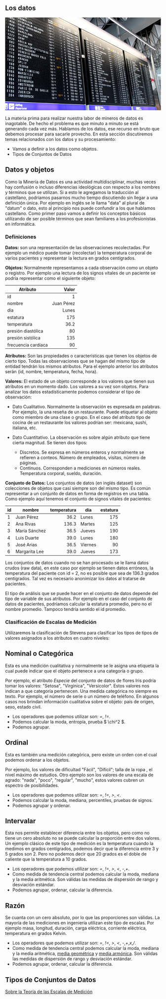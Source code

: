 ## Los datos
![Datos](../img/airdata.jpg)

La materia prima para realizar nuestra labor de mineros de datos es inagotable. De hecho el problema es que minuto a minuto se está generando cada vez más. Hablamos de los datos, ese recurso en bruto que debemos procesar para sacarle provecho. En esta sección discutiremos temas relacionados con los datos y su procesamiento:
* Vamos a definir a los datos como objetos.
* Tipos de Conjuntos de Datos


## Datos y objetos

Como la Minería de Datos es una actividad multidisciplinar, muchas veces hay confusión o incluso diferencias ideológicas con respecto a los nombres y términos que se utilizan. Si a esto le agregamos la traducción al castellano, podríamos pasarnos mucho tiempo discutiendo sin llegar a una definición única. Por ejemplo en inglés se le llama "data" al plural de "datum" o dato, esto al principio nos puede confundir a los que hablamos castellano. Como primer paso vamos a definir los conceptos básicos utilizando de ser posible términos que sean familiares a los profesionistas en informática.


### Definiciones

**Datos:** son una representación de las observaciones recolectadas. Por ejemplo un médico puede tomar (recolectar) la temperatura corporal de varios pacientes y representar la lectura en grados centígrados.

**Objetos:** Normalmente representamos a cada observación como un objeto o registro. Por ejemplo una lectura de los signos vitales de un paciente se podría representar como el siguiente objeto:

| Atributo               | Valor       |
| -----------------------| -----------:|
| id                     |     1       |
| nombre                 |  Juan Pérez |
| día                    |  Lunes      |
| estatura               |  175        |
| temperatura            |  36.2       |
| presión diastólica     |  80         |
| presión sistólica      |  135        |
| frecuencia cardíaca    |  90         |


**Atributos:** Son las propiedades o características que tienen los objetos de cierto tipo. Todas las observaciones que se hagan del mismo tipo de entidad tendrán los mismos atributos. Para el ejemplo anterior los atributos serán {id, nombre, temperatura, fecha, hora}.

**Valores:** El estado de un objeto corresponde a los valores que tienen sus   atributos en un momento dado. Los valores a su vez son objetos. Para analizar los datos estadísticamente podemos considerar el tipo de observación:

* Dato Cualitativo. Normalmente la observación es expresada en palabras. Por ejemplo, la una reseña de un restaurante. Puede etiquetar al objeto como miembro de una clase o grupo. En el caso del atributo tipo de cocina de un restaurante los valores podrían ser:  mexicana, sushi, italiana, etc.

* Dato Cuantitativo. La observación es sobre algún atributo que tiene cierta magnitud. Se tienen dos tipos:
    * Discretos. Se expresa en números enteros y normalmente se refieren a conteos. Número de empleados, visitas, número de páginas.
    * Continuos. Corresponden a mediciones en números reales. Temperatura corporal, sueldo, duración.

**Conjunto de Datos:** Los conjuntos de datos (en inglés dataset) son colecciones de objetos que casi siempre son del mismo tipo. Es común representar a un conjunto de datos en forma de registros en una tabla. Como ejemplo aquí tenemos el conjunto de signos vitales de pacientes:

| id |  nombre       | temperatura |  día      | estatura       |
|----|---------------| -----------:|-----------|---------------:|
| 1  | Juan Pérez    |    36.2     | Lunes     | 175            |
| 2  | Ana Rivas     |   136.3     | Martes    | 125            |
| 3  | María Sánchez |    36.5     | Jueves    | 190            |
| 4  | Luis Duarte   |    39.0     | Lunes     | 180            |
| 5  | José Arias    |    36.5     | Viernes   | 90             |
| 6  | Margarita Lee |    39.0     | Jueves    | 173            |

Los conjuntos de datos cuando no se han procesado se le llama datos crudos (raw data), en este caso por ejemplo se tienen datos erróneos, la temperatura del paciente con id = 2, no es posible que sea de 136.3 grados centígrados. Tal vez es necesario anonimizar los datos al tratarse de pacientes.

El tipo de análisis que se puede hacer en el conjunto de datos depende del tipo de variable de sus atributos. Por ejemplo en el caso del conjunto de datos de pacientes, podríamos calcular la estatura promedio, pero no el nombre promedio. Tampoco tendría sentido el id promedio.

### Clasificación de Escalas de Medición
Utilizaremos la clasificación de Stevens para clasificar los tipos de tipos de valores asignados a los atributos en cuatro niveles:

## Nominal o Categórica
Esta es una medición cualitativa y normalmente se le asigna una etiqueta la cual puede indicar que el objeto pertenece a una categoría o grupo.

Por ejemplo, el atributo *Especie* del conjunto de datos de flores Iris podría tomar los valores: "Setosa", "Virgínica", "Versicolor". Estos valores nos indican a que categoría pertenecen. Una medida categórica no siempre es texto. Por ejemplo, el número de serie o un número de teléfono. En algunos casos nos brindan información cualitativa sobre el objeto: país de origen, sexo, estado civil.

* Los operadores que podemos utilizar son: *=*, *!=*.
* Podemos calcular la moda, entropía, prueba $ \chi^2 $.
* Podemos agrupar.


## Ordinal
Esta es también una medición categórica, pero existe un orden con el cual podemos ordenar a los objetos.

Por ejemplo, los valores de dificultad "Fácil", "Difícil"; talla de la ropa , el nivel máximo de estudios. Otro ejemplo son los valores de una escala de agrado: "nada", "poco", "regular", "mucho", estos valores cubren un espectro de posibilidades.   

* Los operadores que podemos utilizar son: *=*, *!=*, *>*, *<*.
* Podemos calcular la moda, mediana, percentiles, pruebas de signos.
* Podemos agrupar y ordenar.

## Intervalar
Esta nos permite establecer diferencia entre los objetos, pero como no tiene un cero absoluto no se puede calcular la proporción entre dos valores. Un ejemplo clásico de este tipo de medición es la temperatura cuando la medimos en grados centígrados, podemos decir que la diferencia entre 3 y 5 grados son 2. Pero no podemos decir que 20 grados es el doble de caliente que la temperatura a 10 grados.

 * Los operadores que podemos utilizar son: *=*, *!=*, *>*, *<*, *-*,*+*.
 * Como medida de tendencia central podemos calcular la moda, mediana y la media aritmética. Son válidas las medidas de dispersión de rango y desviación estándar.
 * Podemos agrupar, ordenar, calcular la diferencia.

## Razón
Se cuanta con un cero absoluto, por lo que las proporciones son válidas. La mayoría de las mediciones en ingeniería utilizan este tipo de escalas. Por ejemplo masa, longitud, duración, carga eléctrica, corriente eléctrica, temperatura en grados Kelvin.

* Los operadores que podemos utilizar son: *=*, *!=*, *>*, *<*, *-*,*+*,*x*,*/*.
* Como medida de tendencia central podemos calcular la moda, mediana y la media aritmética, [media geométrica](https://es.wikipedia.org/wiki/Media_geom%C3%A9trica) y [media armónica](https://es.wikipedia.org/wiki/Media_arm%C3%B3nica). Son válidas las medidas de dispersión de rango y desviación estándar.
* Podemos agrupar, ordenar, calcular la diferencia.

## Tipos de Conjuntos de Datos



[Sobre la Teoría de las Escalas de Medición](http://berniecl.weebly.com/uploads/7/2/5/3/72531/02_s.s._stevens_-_sobre_teora_escalas_de_medicin_esp.pdf)
